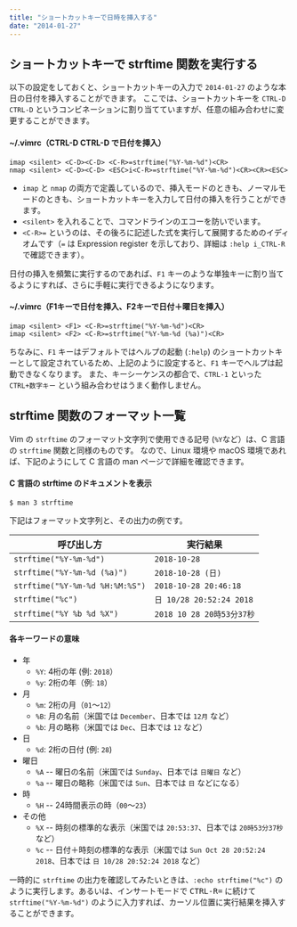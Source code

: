 ```yaml
---
title: "ショートカットキーで日時を挿入する"
date: "2014-01-27"
---
```


ショートカットキーで strftime 関数を実行する
----

以下の設定をしておくと、ショートカットキーの入力で `2014-01-27` のような本日の日付を挿入することができます。
ここでは、ショートカットキーを `CTRL-D` `CTRL-D` というコンビネーションに割り当てていますが、任意の組み合わせに変更することができます。

#### ~/.vimrc（CTRL-D CTRL-D で日付を挿入）

~~~ vim
imap <silent> <C-D><C-D> <C-R>=strftime("%Y-%m-%d")<CR>
nmap <silent> <C-D><C-D> <ESC>i<C-R>=strftime("%Y-%m-%d")<CR><CR><ESC>
~~~

- `imap` と `nmap` の両方で定義しているので、挿入モードのときも、ノーマルモードのときも、ショートカットキーを入力して日付の挿入を行うことができます。
- `<silent>` を入れることで、コマンドラインのエコーを防いでいます。
- `<C-R>=` というのは、その後ろに記述した式を実行して展開するためのイディオムです（`=` は Expression register を示しており、詳細は `:help i_CTRL-R` で確認できます）。

日付の挿入を頻繁に実行するのであれば、`F1` キーのような単独キーに割り当てるようにすれば、さらに手軽に実行できるようになります。

#### ~/.vimrc（F1キーで日付を挿入、F2キーで日付＋曜日を挿入）

~~~ vim
imap <silent> <F1> <C-R>=strftime("%Y-%m-%d")<CR>
imap <silent> <F2> <C-R>=strftime("%Y-%m-%d (%a)")<CR>
~~~

ちなみに、`F1` キーはデフォルトではヘルプの起動 (`:help`) のショートカットキーとして設定されているため、上記のように設定すると、`F1` キーでヘルプは起動できなくなります。
また、キーシーケンスの都合で、`CTRL-1` といった `CTRL+数字キー` という組み合わせはうまく動作しません。


strftime 関数のフォーマット一覧
----

Vim の `strftime` のフォーマット文字列で使用できる記号 (`%Y`など）は、C 言語の `strftime` 関数と同様のものです。
なので、Linux 環境や macOS 環境であれば、下記のようにして C 言語の man ページで詳細を確認できます。

#### C 言語の strftime のドキュメントを表示

~~~
$ man 3 strftime
~~~

下記はフォーマット文字列と、その出力の例です。

| 呼び出し方 | 実行結果 |
| ---- | ---- |
| `strftime("%Y-%m-%d")` | `2018-10-28` |
| `strftime("%Y-%m-%d (%a)")` | `2018-10-28 (日)` |
| `strftime("%Y-%m-%d %H:%M:%S")` | `2018-10-28 20:46:18` |
| `strftime("%c")` | `日 10/28 20:52:24 2018` |
| `strftime("%Y %b %d %X")` | `2018 10 28 20時53分37秒` |

#### 各キーワードの意味

- 年
    - `%Y`: 4桁の年 (例: `2018`）
    - `%y`: 2桁の年（例: `18`）
- 月
    - `%m`: 2桁の月（`01`〜`12`）
    - `%B`: 月の名前（米国では `December`、日本では `12月` など）
    - `%b`: 月の略称（米国では `Dec`、日本では `12` など）
- 日
    - `%d`: 2桁の日付 (例: `28`)
- 曜日
    - `%A` -- 曜日の名前（米国では `Sunday`、日本では `日曜日` など）
    - `%a` -- 曜日の略称（米国では `Sun`、日本では `日` などになる）
- 時
    - `%H` -- 24時間表示の時（`00`〜`23`）
- その他
    - `%X` -- 時刻の標準的な表示（米国では `20:53:37`、日本では `20時53分37秒` など）
    - `%c` -- 日付＋時刻の標準的な表示（米国では `Sun Oct 28 20:52:24 2018`、日本では `日 10/28 20:52:24 2018` など）

<div class="note">
一時的に <code>strftime</code> の出力を確認してみたいときは、<code>:echo strftime("%c")</code> のように実行します。あるいは、インサートモードで <kbd>CTRL-R</kbd><kbd>=</kbd> に続けて <code>strftime("%Y-%m-%d")</code> のように入力すれば、カーソル位置に実行結果を挿入することができます。
</div>

